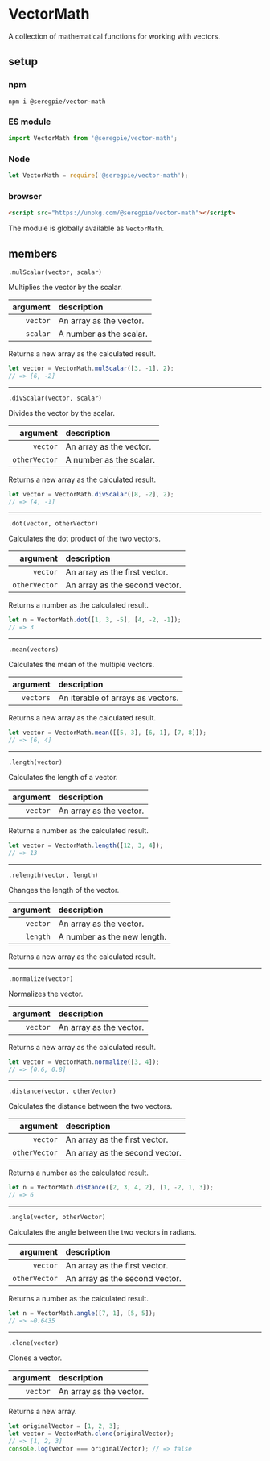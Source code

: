 # VectorMath

A collection of mathematical functions for working with vectors.

## setup

### npm

```shell
npm i @seregpie/vector-math
```

### ES module

```javascript
import VectorMath from '@seregpie/vector-math';
```

### Node

```javascript
let VectorMath = require('@seregpie/vector-math');
```

### browser

```html
<script src="https://unpkg.com/@seregpie/vector-math"></script>
```

The module is globally available as `VectorMath`.

## members

`.mulScalar(vector, scalar)`

Multiplies the vector by the scalar.

| argument | description |
| ---: | :--- |
| `vector` | An array as the vector. |
| `scalar` | A number as the scalar. |

Returns a new array as the calculated result.

```javascript
let vector = VectorMath.mulScalar([3, -1], 2);
// => [6, -2]
```

---

`.divScalar(vector, scalar)`

Divides the vector by the scalar.

| argument | description |
| ---: | :--- |
| `vector` | An array as the vector. |
| `otherVector` | A number as the scalar. |

Returns a new array as the calculated result.

```javascript
let vector = VectorMath.divScalar([8, -2], 2);
// => [4, -1]
```

---

`.dot(vector, otherVector)`

Calculates the dot product of the two vectors.

| argument | description |
| ---: | :--- |
| `vector` | An array as the first vector. |
| `otherVector` | An array as the second vector. |

Returns a number as the calculated result.

```javascript
let n = VectorMath.dot([1, 3, -5], [4, -2, -1]);
// => 3
```

---

`.mean(vectors)`

Calculates the mean of the multiple vectors.

| argument | description |
| ---: | :--- |
| `vectors` | An iterable of arrays as vectors. |

Returns a new array as the calculated result.

```javascript
let vector = VectorMath.mean([[5, 3], [6, 1], [7, 8]]);
// => [6, 4]
```

---

`.length(vector)`

Calculates the length of a vector.

| argument | description |
| ---: | :--- |
| `vector` | An array as the vector. |

Returns a number as the calculated result.

```javascript
let vector = VectorMath.length([12, 3, 4]);
// => 13
```

---

`.relength(vector, length)`

Changes the length of the vector.

| argument | description |
| ---: | :--- |
| `vector` | An array as the vector. |
| `length` | A number as the new length. |

Returns a new array as the calculated result.

---

`.normalize(vector)`

Normalizes the vector.

| argument | description |
| ---: | :--- |
| `vector` | An array as the vector. |

Returns a new array as the calculated result.

```javascript
let vector = VectorMath.normalize([3, 4]);
// => [0.6, 0.8]
```

---

`.distance(vector, otherVector)`

Calculates the distance between the two vectors.

| argument | description |
| ---: | :--- |
| `vector` | An array as the first vector. |
| `otherVector` | An array as the second vector. |

Returns a number as the calculated result.

```javascript
let n = VectorMath.distance([2, 3, 4, 2], [1, -2, 1, 3]);
// => 6
```

---

`.angle(vector, otherVector)`

Calculates the angle between the two vectors in radians.

| argument | description |
| ---: | :--- |
| `vector` | An array as the first vector. |
| `otherVector` | An array as the second vector. |

Returns a number as the calculated result.

```javascript
let n = VectorMath.angle([7, 1], [5, 5]);
// => ~0.6435
```

---

`.clone(vector)`

Clones a vector.

| argument | description |
| ---: | :--- |
| `vector` | An array as the vector. |

Returns a new array.

```javascript
let originalVector = [1, 2, 3];
let vector = VectorMath.clone(originalVector);
// => [1, 2, 3]
console.log(vector === originalVector); // => false
```
